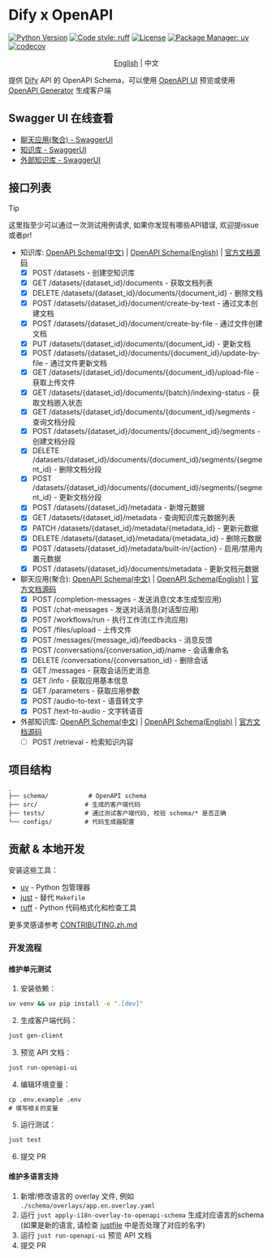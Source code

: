 # Dify x OpenAPI

[![Python Version](https://img.shields.io/badge/python-3.9%2B-blue)](https://www.python.org)
[![Code style: ruff](https://img.shields.io/badge/code%20style-ruff-000000.svg)](https://github.com/astral-sh/ruff)
[![License](https://img.shields.io/badge/license-MIT-green.svg)](LICENSE)
[![Package Manager: uv](https://img.shields.io/badge/package%20manager-uv-black)](https://github.com/astral-sh/uv)
[![codecov](https://codecov.io/gh/straydragon/dify-openapi/branch/main/graph/badge.svg)](https://codecov.io/gh/straydragon/dify-openapi)


<div align="center">

[English](./README.md) | 中文

</div>

提供 [Dify](https://github.com/langgenius/dify) API 的 OpenAPI Schema，可以使用 [OpenAPI UI](https://github.com/swagger-api/swagger-ui) 预览或使用 [OpenAPI Generator](https://github.com/OpenAPITools/openapi-generator) 生成客户端

## Swagger UI 在线查看

- [聊天应用(聚合) - SwaggerUI](https://petstore.swagger.io/?url=https://raw.githubusercontent.com/StrayDragon/dify-openapi/refs/heads/main/schema/app.zh.yaml)
- [知识库 - SwaggerUI](https://petstore.swagger.io/?url=https://raw.githubusercontent.com/StrayDragon/dify-openapi/refs/heads/main/schema/knowledge_base.zh.yaml)
- [外部知识库 - SwaggerUI](https://petstore.swagger.io/?url=https://raw.githubusercontent.com/StrayDragon/dify-openapi/refs/heads/main/schema/external_knowledge_base.zh.yaml)

## 接口列表

> [!tip]
> 这里指至少可以通过一次测试用例请求, 如果你发现有哪些API错误, 欢迎提issue或者pr!

- 知识库: [OpenAPI Schema(中文)](./schema/knowledge_base.zh.yaml) | [OpenAPI Schema(English)](./schema/knowledge_base.en.yaml) | [官方文档源码](https://github.com/langgenius/dify/tree/1.0.1/web/app/(commonLayout)/datasets/template)
  - [x] POST /datasets - 创建空知识库
  - [x] GET /datasets/{dataset_id}/documents - 获取文档列表
  - [x] DELETE /datasets/{dataset_id}/documents/{document_id} - 删除文档
  - [x] POST /datasets/{dataset_id}/document/create-by-text - 通过文本创建文档
  - [x] POST /datasets/{dataset_id}/document/create-by-file - 通过文件创建文档
  - [x] PUT /datasets/{dataset_id}/documents/{document_id} - 更新文档
  - [x] POST /datasets/{dataset_id}/documents/{document_id}/update-by-file - 通过文件更新文档
  - [x] GET /datasets/{dataset_id}/documents/{document_id}/upload-file - 获取上传文件
  - [x] GET /datasets/{dataset_id}/documents/{batch}/indexing-status - 获取文档嵌入状态
  - [x] GET /datasets/{dataset_id}/documents/{document_id}/segments - 查询文档分段
  - [x] POST /datasets/{dataset_id}/documents/{document_id}/segments - 创建文档分段
  - [x] DELETE /datasets/{dataset_id}/documents/{document_id}/segments/{segment_id} - 删除文档分段
  - [x] POST /datasets/{dataset_id}/documents/{document_id}/segments/{segment_id} - 更新文档分段
  - [x] POST /datasets/{dataset_id}/metadata - 新增元数据
  - [x] GET /datasets/{dataset_id}/metadata - 查询知识库元数据列表
  - [x] PATCH /datasets/{dataset_id}/metadata/{metadata_id} - 更新元数据
  - [x] DELETE /datasets/{dataset_id}/metadata/{metadata_id} - 删除元数据
  - [x] POST /datasets/{dataset_id}/metadata/built-in/{action} - 启用/禁用内置元数据
  - [x] POST /datasets/{dataset_id}/documents/metadata - 更新文档元数据

- 聊天应用(聚合): [OpenAPI Schema(中文)](./schema/app.zh.yaml) | [OpenAPI Schema(English)](./schema/app.en.yaml) | [官方文档源码](https://github.com/langgenius/dify/tree/1.0.1/web/app/components/develop/template)
  - [x] POST /completion-messages - 发送消息(文本生成型应用)
  - [x] POST /chat-messages - 发送对话消息(对话型应用)
  - [x] POST /workflows/run - 执行工作流(工作流应用)
  - [x] POST /files/upload - 上传文件
  - [x] POST /messages/{message_id}/feedbacks - 消息反馈
  - [x] POST /conversations/{conversation_id}/name - 会话重命名
  - [x] DELETE /conversations/{conversation_id} - 删除会话
  - [x] GET /messages - 获取会话历史消息
  - [x] GET /info - 获取应用基本信息
  - [x] GET /parameters - 获取应用参数
  - [x] POST /audio-to-text - 语音转文字
  - [x] POST /text-to-audio - 文字转语音

- 外部知识库: [OpenAPI Schema(中文)](./schema/external_knowledge_base.zh.yaml) | [OpenAPI Schema(English)](./schema/external_knowledge_base.en.yaml) | [官方文档源码](https://docs.dify.ai/guides/knowledge-base/external-knowledge-api-documentation)
  - [ ] POST /retrieval - 检索知识内容

## 项目结构

```
.
├── schema/           # OpenAPI schema
├── src/             # 生成的客户端代码
├── tests/           # 通过测试客户端代码, 校验 schema/* 是否正确
└── configs/         # 代码生成器配置
```

## 贡献 & 本地开发

安装这些工具：

- [uv](https://github.com/astral-sh/uv) - Python 包管理器
- [just](https://github.com/casey/just) - 替代 `Makefile`
- [ruff](https://github.com/astral-sh/ruff) - Python 代码格式化和检查工具

更多灵感请参考 [CONTRIBUTING.zh.md](./doc/CONTRIBUTING.zh.md)

### 开发流程

#### 维护单元测试

1. 安装依赖：
```bash
uv venv && uv pip install -e ".[dev]"
```

2. 生成客户端代码：
```bash
just gen-client
```

3. 预览 API 文档：
```bash
just run-openapi-ui
```

4. 编辑环境变量：

```
cp .env.example .env
# 填写相关的变量
```

5. 运行测试：
```bash
just test
```
6. 提交 PR

#### 维护多语言支持

1. 新增/修改语言的 overlay 文件, 例如 `./schema/overlays/app.en.overlay.yaml`
2. 运行 `just apply-i18n-overlay-to-openapi-schema` 生成对应语言的schema (如果是新的语言, 请检查 [justfile](./justfile) 中是否处理了对应的名字)
3. 运行 `just run-openapi-ui` 预览 API 文档
4. 提交 PR


